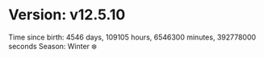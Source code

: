 # Version: v12.5.10
Time since birth: 4546 days, 109105 hours, 6546300 minutes, 392778000 seconds
Season: Winter ❄️

